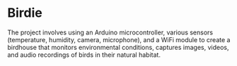 # Birdie
The project involves using an Arduino microcontroller, various sensors (temperature, humidity, camera, microphone), and a WiFi module to create a birdhouse that monitors environmental conditions, captures images, videos, and audio recordings of birds in their natural habitat.
